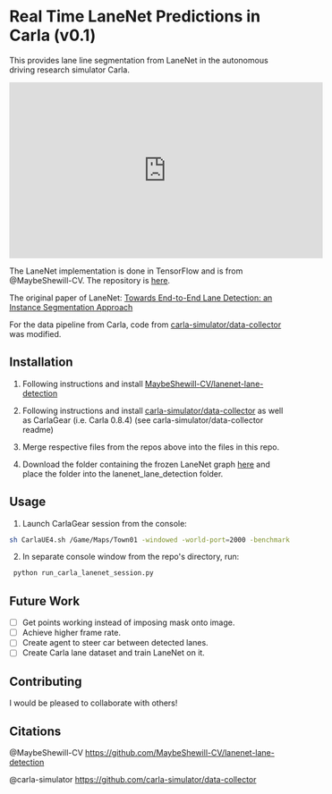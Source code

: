 # Real Time LaneNet Predictions in Carla (v0.1)

This provides lane line segmentation from LaneNet in the autonomous driving research simulator Carla.


  <iframe width="560" height="315"
  src="https://www.youtube.com/embed/47nwbZrG-aU"
  frameborder="0"
  allow="accelerometer; autoplay; encrypted-media; gyroscope; picture-in-picture"
  allowfullscreen></iframe>


The LaneNet implementation is done in TensorFlow and is from @MaybeShewill-CV. The repository is [here](https://github.com/MaybeShewill-CV/lanenet-lane-detection).

The original paper of LaneNet: [Towards End-to-End Lane Detection: an Instance Segmentation Approach](https://arxiv.org/abs/1802.05591)

For the data pipeline from Carla, code from [carla-simulator/data-collector](https://github.com/carla-simulator/data-collector) was modified.

## Installation

1. Following instructions and install [MaybeShewill-CV/lanenet-lane-detection](https://github.com/MaybeShewill-CV/lanenet-lane-detection)

2. Following instructions and install [carla-simulator/data-collector](https://github.com/carla-simulator/data-collector) as well as CarlaGear (i.e. Carla 0.8.4) (see carla-simulator/data-collector readme)

3. Merge respective files from the repos above into the files in this repo.

4. Download the folder containing the frozen LaneNet graph [here](https://drive.google.com/drive/folders/1zdJHBHgF_MSC7XXCy7zr9vqmU25rww2z?usp=sharing) and place the folder into the lanenet_lane_detection folder.

## Usage

1. Launch CarlaGear session from the console:

```bash
sh CarlaUE4.sh /Game/Maps/Town01 -windowed -world-port=2000 -benchmark -fps=30 -quality-level=Low
```

2. In separate console window from the repo's directory, run:
```bash
 python run_carla_lanenet_session.py 
```

## Future Work

- [ ] Get points working instead of imposing mask onto image.
- [ ] Achieve higher frame rate.
- [ ] Create agent to steer car between detected lanes.
- [ ] Create Carla lane dataset and train LaneNet on it.

## Contributing
I would be pleased to collaborate with others!

## Citations

@MaybeShewill-CV https://github.com/MaybeShewill-CV/lanenet-lane-detection

@carla-simulator https://github.com/carla-simulator/data-collector
